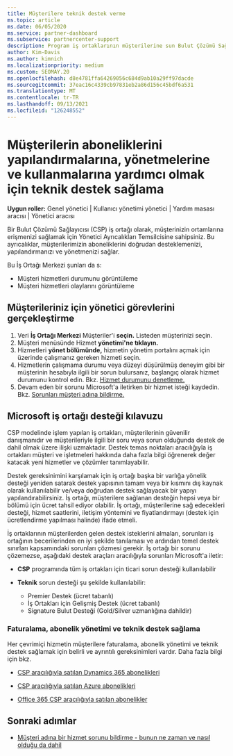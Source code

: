```yaml
---
title: Müşterilere teknik destek verme
ms.topic: article
ms.date: 06/05/2020
ms.service: partner-dashboard
ms.subservice: partnercenter-support
description: Program iş ortaklarının müşterilerine sun Bulut Çözümü Sağlayıcısı teknik destek türleri hakkında bilgi öğrenin.
author: Kim-Davis
ms.author: kimnich
ms.localizationpriority: medium
ms.custom: SEOMAY.20
ms.openlocfilehash: d8e4781ffa64269056c684d9ab10a29ff97dacde
ms.sourcegitcommit: 37eac16c4339cb97831eb2a86d156c45bdf6a531
ms.translationtype: MT
ms.contentlocale: tr-TR
ms.lasthandoff: 09/13/2021
ms.locfileid: "126248552"
---
```

# <a name="provide-technical-support-to-help-customers-configure-manage-and-use-their-subscriptions"></a>Müşterilerin aboneliklerini yapılandırmalarına, yönetmelerine ve kullanmalarına yardımcı olmak için teknik destek sağlama


**Uygun roller:** Genel yönetici | Kullanıcı yönetimi yönetici | Yardım masası aracısı | Yönetici aracısı

Bir Bulut Çözümü Sağlayıcısı (CSP) iş ortağı olarak, müşterinizin ortamlarına erişmenizi sağlamak için Yönetici Ayrıcalıkları Temsilcisine sahipsiniz. Bu ayrıcalıklar, müşterilerimizin aboneliklerini doğrudan desteklemenizi, yapılandırmanızı ve yönetmenizi sağlar.

Bu İş Ortağı Merkezi şunları da s:

- Müşteri hizmetleri durumunu görüntüleme
- Müşteri hizmetleri olaylarını görüntüleme

## <a name="perform-admin-tasks-for-your-customers"></a>Müşterileriniz için yönetici görevlerini gerçekleştirme

1. Veri **İş Ortağı Merkezi** Müşteriler'i **seçin.** Listeden müşterinizi seçin.
2. Müşteri menüsünde Hizmet **yönetimi'ne tıklayın.**
3. Hizmetleri **yönet bölümünde,** hizmetin yönetim portalını açmak için üzerinde çalışmanız gereken hizmeti seçin.
4. Hizmetlerin çalışmama durumu veya düzeyi düşürülmüş deneyim gibi bir müşterinin hesabıyla ilgili bir sorun bulursanız, başlangıç olarak hizmet durumunu kontrol edin. Bkz. [Hizmet durumunu denetleme.](check-service-health.md)
5. Devam eden bir sorunu Microsoft'a iletirken bir hizmet isteği kaydedin. Bkz. [Sorunları müşteri adına bildirme.](report-problems-on-behalf-of-a-customer.md)

## <a name="microsoft-partner-support-guidance"></a>Microsoft iş ortağı desteği kılavuzu

CSP modelinde işlem yapılan iş ortakları, müşterilerinin güvenilir danışmanıdır ve müşterileriyle ilgili bir soru veya sorun olduğunda destek de dahil olmak üzere ilişki uzmaktadır. Destek temas noktaları aracılığıyla iş ortakları müşteri ve işletmeleri hakkında daha fazla bilgi öğrenerek değer katacak yeni hizmetler ve çözümler tanımlayabilir.

Destek gereksinimini karşılamak için iş ortağı başka bir varlığa yönelik desteği yeniden satarak destek yapısının tamam veya bir kısmını dış kaynak olarak kullanılabilir ve/veya doğrudan destek sağlayacak bir yapıyı yapılandırabilirsiniz.  İş ortağı, müşterilere sağlanan desteğin hepsi veya bir bölümü için ücret tahsil ediyor olabilir. İş ortağı, müşterilerine sağ edecekleri desteği, hizmet saatlerini, iletişim yöntemini ve fiyatlandırmayı (destek için ücretlendirme yapılması halinde) ifade etmeli. 

İş ortaklarının müşterilerden gelen destek isteklerini almaları, sorunları iş ortağının becerilerinden en iyi şekilde tanılaması ve ardından temel destek sınırları kapsamındaki sorunları çözmesi gerekir. İş ortağı bir sorunu çözemezse, aşağıdaki destek araçları aracılığıyla sorunları Microsoft'a iletir:

- **CSP** programında tüm iş ortakları için ticari sorun desteği kullanılabilir

- **Teknik** sorun desteği şu şekilde kullanılabilir:

  - Premier Destek (ücret tabanlı)
  - İş Ortakları için Gelişmiş Destek (ücret tabanlı)
  - Signature Bulut Desteği (Gold/Silver uzmanlığına dahildir)

### <a name="providing-billing-subscription-management-and-technical-support"></a>Faturalama, abonelik yönetimi ve teknik destek sağlama 

Her çevrimiçi hizmetin müşterilere faturalama, abonelik yönetimi ve teknik destek sağlamak için belirli ve ayrıntılı gereksinimleri vardır. Daha fazla bilgi için bkz.

- [CSP aracılığıyla satılan Dynamics 365 abonelikleri](https://www.microsoftpartnercommunity.com/t5/CSP/Microsoft-Partner-Support-Guidance/m-p/5262#M30)

- [CSP aracılığıyla satılan Azure abonelikleri](https://www.microsoftpartnercommunity.com/t5/CSP/Microsoft-Partner-Support-Guidance/m-p/5263#M31)

- [Office 365 CSP aracılığıyla satılan abonelikler](https://www.microsoftpartnercommunity.com/t5/CSP/Microsoft-Partner-Support-Guidance/m-p/5264#M32)

## <a name="next-steps"></a>Sonraki adımlar

- [Müşteri adına bir hizmet sorunu bildirme - bunun ne zaman ve nasıl olduğu da dahil](report-problems-on-behalf-of-a-customer.md)